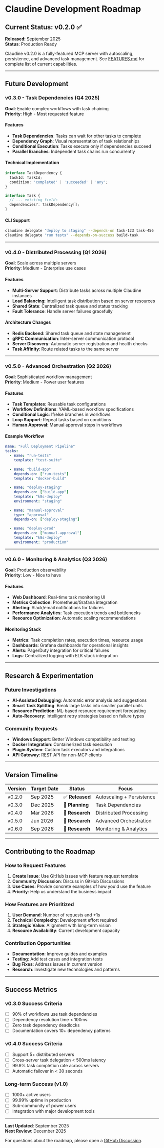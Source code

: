 # Claudine Development Roadmap

## Current Status: v0.2.0 ✅

**Released**: September 2025  
**Status**: Production Ready  

Claudine v0.2.0 is a fully-featured MCP server with autoscaling, persistence, and advanced task management. See [FEATURES.md](./FEATURES.md) for complete list of current capabilities.

---

## Future Development

### v0.3.0 - Task Dependencies (Q4 2025)
**Goal**: Enable complex workflows with task chaining  
**Priority**: High - Most requested feature

#### Features
- **Task Dependencies**: Tasks can wait for other tasks to complete
- **Dependency Graph**: Visual representation of task relationships
- **Conditional Execution**: Tasks execute only if dependencies succeed
- **Parallel Branches**: Independent task chains run concurrently

#### Technical Implementation
```typescript
interface TaskDependency {
  taskId: TaskId;
  condition: 'completed' | 'succeeded' | 'any';
}

interface Task {
  // ... existing fields
  dependencies?: TaskDependency[];
}
```

#### CLI Support
```bash
claudine delegate "deploy to staging" --depends-on task-123 task-456
claudine delegate "run tests" --depends-on-success build-task
```

---

### v0.4.0 - Distributed Processing (Q1 2026)
**Goal**: Scale across multiple servers  
**Priority**: Medium - Enterprise use cases

#### Features
- **Multi-Server Support**: Distribute tasks across multiple Claudine instances
- **Load Balancing**: Intelligent task distribution based on server resources
- **Shared State**: Centralized task queue and status tracking
- **Fault Tolerance**: Handle server failures gracefully

#### Architecture Changes
- **Redis Backend**: Shared task queue and state management
- **gRPC Communication**: Inter-server communication protocol
- **Server Discovery**: Automatic server registration and health checks
- **Task Affinity**: Route related tasks to the same server

---

### v0.5.0 - Advanced Orchestration (Q2 2026)
**Goal**: Sophisticated workflow management  
**Priority**: Medium - Power user features

#### Features
- **Task Templates**: Reusable task configurations
- **Workflow Definitions**: YAML-based workflow specifications
- **Conditional Logic**: If/else branches in workflows
- **Loop Support**: Repeat tasks based on conditions
- **Human Approval**: Manual approval steps in workflows

#### Example Workflow
```yaml
name: "Full Deployment Pipeline"
tasks:
  - name: "run-tests"
    template: "test-suite"
    
  - name: "build-app" 
    depends-on: ["run-tests"]
    template: "docker-build"
    
  - name: "deploy-staging"
    depends-on: ["build-app"]
    template: "k8s-deploy"
    environment: "staging"
    
  - name: "manual-approval"
    type: "approval"
    depends-on: ["deploy-staging"]
    
  - name: "deploy-prod"
    depends-on: ["manual-approval"]
    template: "k8s-deploy"
    environment: "production"
```

---

### v0.6.0 - Monitoring & Analytics (Q3 2026)
**Goal**: Production observability  
**Priority**: Low - Nice to have

#### Features
- **Web Dashboard**: Real-time task monitoring UI
- **Metrics Collection**: Prometheus/Grafana integration
- **Alerting**: Slack/email notifications for failures
- **Performance Analytics**: Task execution trends and bottlenecks
- **Resource Optimization**: Automatic scaling recommendations

#### Monitoring Stack
- **Metrics**: Task completion rates, execution times, resource usage
- **Dashboards**: Grafana dashboards for operational insights
- **Alerts**: PagerDuty integration for critical failures
- **Logs**: Centralized logging with ELK stack integration

---

## Research & Experimentation

### Future Investigations
- **AI-Assisted Debugging**: Automatic error analysis and suggestions
- **Smart Task Splitting**: Break large tasks into smaller parallel units
- **Resource Prediction**: ML-based resource requirement forecasting
- **Auto-Recovery**: Intelligent retry strategies based on failure types

### Community Requests
- **Windows Support**: Better Windows compatibility and testing
- **Docker Integration**: Containerized task execution
- **Plugin System**: Custom task executors and integrations
- **API Gateway**: REST API for non-MCP clients

---

## Version Timeline

| Version | Target Date | Status | Focus |
|---------|-------------|--------|--------|
| v0.2.0 | Sep 2025 | ✅ **Released** | Autoscaling + Persistence |
| v0.3.0 | Dec 2025 | 🚧 **Planning** | Task Dependencies |
| v0.4.0 | Mar 2026 | 💭 **Research** | Distributed Processing |
| v0.5.0 | Jun 2026 | 💭 **Research** | Advanced Orchestration |
| v0.6.0 | Sep 2026 | 💭 **Research** | Monitoring & Analytics |

---

## Contributing to the Roadmap

### How to Request Features
1. **Create Issue**: Use GitHub issues with feature request template
2. **Community Discussion**: Discuss in GitHub Discussions
3. **Use Cases**: Provide concrete examples of how you'd use the feature
4. **Priority**: Help us understand the business impact

### How Features are Prioritized
1. **User Demand**: Number of requests and +1s
2. **Technical Complexity**: Development effort required
3. **Strategic Value**: Alignment with long-term vision
4. **Resource Availability**: Current development capacity

### Contribution Opportunities
- **Documentation**: Improve guides and examples
- **Testing**: Add test cases and integration tests
- **Bug Fixes**: Address issues in current version
- **Research**: Investigate new technologies and patterns

---

## Success Metrics

### v0.3.0 Success Criteria
- [ ] 90% of workflows use task dependencies
- [ ] Dependency resolution time < 100ms
- [ ] Zero task dependency deadlocks
- [ ] Documentation covers 10+ dependency patterns

### v0.4.0 Success Criteria  
- [ ] Support 5+ distributed servers
- [ ] Cross-server task delegation < 500ms latency
- [ ] 99.9% task completion rate across servers
- [ ] Automatic failover in < 30 seconds

### Long-term Success (v1.0)
- [ ] 1000+ active users
- [ ] 99.99% uptime in production
- [ ] Sub-community of power users
- [ ] Integration with major development tools

---

**Last Updated**: September 2025  
**Next Review**: December 2025

For questions about the roadmap, please open a [GitHub Discussion](https://github.com/dean0x/claudine/discussions).